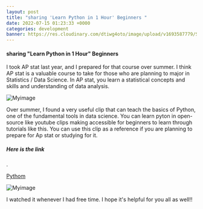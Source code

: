 ```yaml
---
layout: post
title: "sharing 'Learn Python in 1 Hour' Beginners "
date: 2022-07-15 01:23:33 +0000
categories: development
banner: https://res.cloudinary.com/dtiwg4oto/image/upload/v1693587779/Studying_maths__3_kyffhz.jpg
---
```


#### sharing "Learn Python in 1 Hour" Beginners

I took AP stat last year, and I prepared for that course over summer. I think AP stat is a valuable course to take for those who are planning to major in Statistics / Data Science. In AP stat, you learn a statistical concepts and skills and understanding of data analysis.

![Myimage](https://res.cloudinary.com/dtiwg4oto/image/upload/v1693587779/Studying_maths__3_kyffhz.jpg)

Over summer, I found a very useful clip that can teach the basics of Python, one of the fundamental tools in data science. You can learn pyton in open-source like youtube clips making accessible for beginners to learn through tutorials like this. You can use this clip as a reference if you are planning to prepare for Ap stat or studying for it.

##### Here is the link

.

[Pythom](https://www.youtube.com/watch?v=kqtD5dpn9C8)

![Myimage](https://res.cloudinary.com/dtiwg4oto/image/upload/v1693589285/%EC%8A%A4%ED%81%AC%EB%A6%B0%EC%83%B7_2023-09-01_132641_pou6el.png)

I watched it whenever I had free time. I hope it's helpful for you all as well!!
